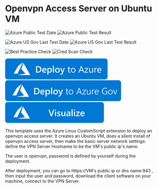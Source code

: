 # Openvpn Access Server on Ubuntu VM

![Azure Public Test Date](https://azurequickstartsservice.blob.core.windows.net/badges/demos/openvpn-access-server-ubuntu/PublicLastTestDate.svg)
![Azure Public Test Result](https://azurequickstartsservice.blob.core.windows.net/badges/demos/openvpn-access-server-ubuntu/PublicDeployment.svg)

![Azure US Gov Last Test Date](https://azurequickstartsservice.blob.core.windows.net/badges/demos/openvpn-access-server-ubuntu/FairfaxLastTestDate.svg)
![Azure US Gov Last Test Result](https://azurequickstartsservice.blob.core.windows.net/badges/demos/openvpn-access-server-ubuntu/FairfaxDeployment.svg)

![Best Practice Check](https://azurequickstartsservice.blob.core.windows.net/badges/demos/openvpn-access-server-ubuntu/BestPracticeResult.svg)
![Cred Scan Check](https://azurequickstartsservice.blob.core.windows.net/badges/demos/openvpn-access-server-ubuntu/CredScanResult.svg)

[![Deploy To Azure](https://raw.githubusercontent.com/Azure/azure-quickstart-templates/master/1-CONTRIBUTION-GUIDE/images/deploytoazure.svg?sanitize=true)](https://portal.azure.com/#create/Microsoft.Template/uri/https%3A%2F%2Fraw.githubusercontent.com%2FAzure%2Fazure-quickstart-templates%2Fmaster%2Fdemos%2Fopenvpn-access-server-ubuntu%2Fazuredeploy.json)
[![Deploy To Azure US Gov](https://raw.githubusercontent.com/Azure/azure-quickstart-templates/master/1-CONTRIBUTION-GUIDE/images/deploytoazuregov.svg?sanitize=true)](https://portal.azure.us/#create/Microsoft.Template/uri/https%3A%2F%2Fraw.githubusercontent.com%2FAzure%2Fazure-quickstart-templates%2Fmaster%2Fdemos%2Fopenvpn-access-server-ubuntu%2Fazuredeploy.json)  
[![Visualize](https://raw.githubusercontent.com/Azure/azure-quickstart-templates/master/1-CONTRIBUTION-GUIDE/images/visualizebutton.svg?sanitize=true)](http://armviz.io/#/?load=https%3A%2F%2Fraw.githubusercontent.com%2FAzure%2Fazure-quickstart-templates%2Fmaster%2Fdemos%2Fopenvpn-access-server-ubuntu%2Fazuredeploy.json)

This template uses the Azure Linux CustomScript extension to deploy an openvpn access server. It creates an Ubuntu VM, does a silent install of openvpn access server, then make the basic server network settings: define the VPN Server Hostname to be the VM's public ip's name.

The user is openvpn, password is defined by yourself during the deployment.

After deployment, you can go to https://VM's public ip or dns name:943 , then input the user and password, download the client software on your machine, connect to the VPN Server.
